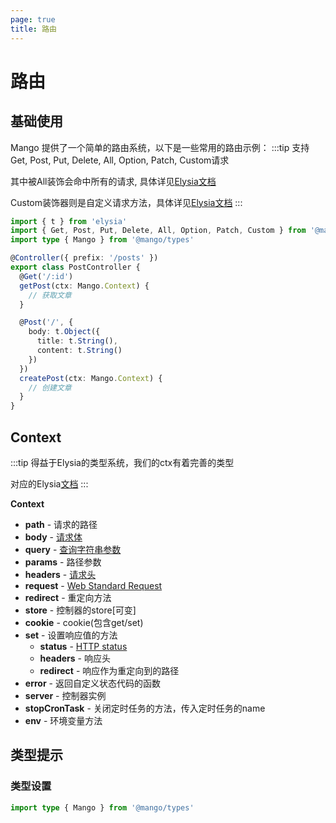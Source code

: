 ```yaml
---
page: true
title: 路由 
---
```


# 路由

## 基础使用
Mango 提供了一个简单的路由系统，以下是一些常用的路由示例：
:::tip 
支持Get, Post, Put, Delete, All, Option, Patch, Custom请求

其中被All装饰会命中所有的请求, 具体详见[Elysia文档](https://elysiajs.com/essential/route.html#custom-method)

Custom装饰器则是自定义请求方法，具体详见[Elysia文档](https://elysiajs.com/essential/route.html#elysia-all)
:::



```ts
import { t } from 'elysia'
import { Get, Post, Put, Delete, All, Option, Patch, Custom } from '@mango/core'
import type { Mango } from '@mango/types'

@Controller({ prefix: '/posts' })
export class PostController {
  @Get('/:id')
  getPost(ctx: Mango.Context) {
    // 获取文章
  }

  @Post('/', {
    body: t.Object({
      title: t.String(),
      content: t.String()
    })
  })
  createPost(ctx: Mango.Context) {
    // 创建文章
  }
}
```

## Context
:::tip
得益于Elysia的类型系统，我们的ctx有着完善的类型

对应的Elysia[文档](https://elysiajs.com/essential/handler.html)
:::

**Context**

-   **path** - 请求的路径
-   **body** - [请求体](https://developer.mozilla.org/en-US/docs/Web/HTTP/Messages)
-   **query** - [查询字符串参数](https://en.wikipedia.org/wiki/Query_string)
-   **params** - 路径参数
-   **headers** - [请求头](https://developer.mozilla.org/en-US/docs/Web/HTTP/Headers)
-   **request** - [Web Standard Request](https://developer.mozilla.org/en-US/docs/Web/API/Request)
-   **redirect** - 重定向方法
-   **store** - 控制器的store[可变]
-   **cookie** - cookie(包含get/set)
-   **set** - 设置响应值的方法
    -   **status** - [HTTP status](https://developer.mozilla.org/en-US/docs/Web/HTTP/Status)
    -   **headers** - 响应头
    -   **redirect** - 响应作为重定向到的路径
-   **error** - 返回自定义状态代码的函数
-   **server** - 控制器实例
-   **stopCronTask** - 关闭定时任务的方法，传入定时任务的name
-   **env** - 环境变量方法

## 类型提示
### 类型设置
```ts
import type { Mango } from '@mango/types'


```